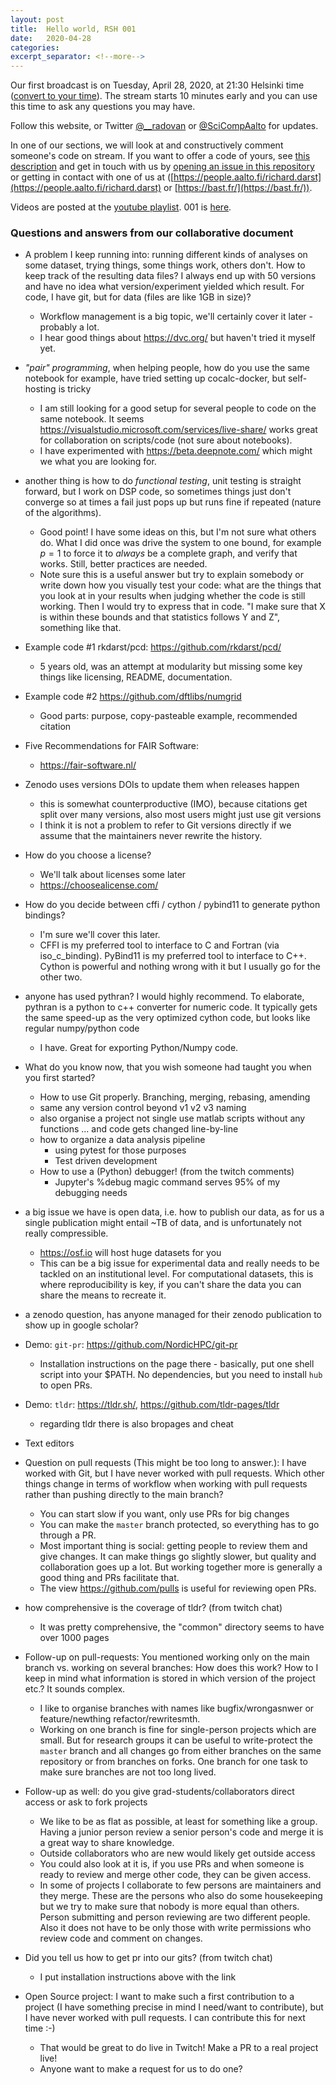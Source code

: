 ```yaml
---
layout: post
title:  Hello world, RSH 001
date:   2020-04-28
categories:
excerpt_separator: <!--more-->
---
```


Our first broadcast is on Tuesday, April 28, 2020, at 21:30 Helsinki
time ([convert to your time](/time/)).  The stream starts 10 minutes
early and you can use this time to ask any questions you may have.

<!--more-->

Follow this website, or Twitter
[@\_\_radovan](https://twitter.com/__radovan) or
[@SciCompAalto](https://twitter.com/SciCompAalto) for updates.

In one of our sections, we will look at and constructively comment
someone's code on stream.  If you want to offer a code of yours, see
[this
description](https://github.com/researchsoftwarehour/rsh-notes#evaluate-your-own-code)
and get in touch with us by [opening an issue in this
repository](https://github.com/ResearchSoftwareHour/rsh-notes/issues)
or getting in contact with one of us at
([https://people.aalto.fi/richard.darst](https://people.aalto.fi/richard.darst)
or [https://bast.fr/](https://bast.fr/)).

Videos are posted at the [youtube
playlist](https://www.youtube.com/playlist?list=PLpLblYHCzJAB6blBBa0O2BEYadVZV3JYf).
001 is [here](https://www.youtube.com/watch?v=ZMXaQcFSaW0&list=PLpLblYHCzJAB6blBBa0O2BEYadVZV3JYf&index=2&t=0s).


### Questions and answers from our collaborative document

- A problem I keep running into: running different kinds of analyses on some dataset, trying things, some things work, others don't. How to keep track of the resulting data files? I always end up with 50 versions and have no idea what version/experiment yielded which result. For code, I have git, but for data (files are like 1GB in size)?
    - Workflow management is a big topic, we'll certainly cover it later - probably a lot.
    - I hear good things about https://dvc.org/ but haven't tried it myself yet.

- _"pair" programming_, when helping people, how do you use the same notebook for example, have tried setting up cocalc-docker, but self-hosting is tricky
  - I am still looking for a good setup for several people to code on the same notebook. It seems https://visualstudio.microsoft.com/services/live-share/ works great for collaboration on scripts/code (not sure about notebooks).
  - I have experimented with https://beta.deepnote.com/ which might we what you are looking for.

- another thing is how to do _functional testing_, unit testing is straight forward, but I work on DSP code, so sometimes things just don't converge so at times a fail just pops up but runs fine if repeated (nature of the algorithms).
    - Good point!  I have some ideas on this, but I'm not sure what others do.  What I did once was drive the system to one bound, for example $p=1$ to force it to *always* be a complete graph, and verify that works.  Still, better practices are needed.
    - Note sure this is a useful answer but try to explain somebody or write down how you visually test your code: what are the things that you look at in your results when judging whether the code is still working. Then I would try to express that in code. "I make sure that X is within these bounds and that statistics follows Y and Z", something like that.

- Example code #1 rkdarst/pcd: https://github.com/rkdarst/pcd/
    - 5 years old, was an attempt at modularity but missing some key things like licensing, README, documentation.

- Example code #2 https://github.com/dftlibs/numgrid
    - Good parts: purpose, copy-pasteable example, recommended citation

- Five Recommendations for FAIR Software:
  - https://fair-software.nl/

- Zenodo uses versions DOIs to update them when releases happen
    - this is somewhat counterproductive (IMO), because citations get split over many versions, also most users might just use git versions
    - I think it is not a problem to refer to Git versions directly if we assume that the maintainers never rewrite the history.
- How do you choose a license?
    - We'll talk about licenses some later
    - https://choosealicense.com/

- How do you decide between cffi / cython / pybind11 to generate python bindings?
    - I'm sure we'll cover this later.
    - CFFI is my preferred tool to interface to C and Fortran (via iso_c_binding). PyBind11 is my preferred tool to interface to C++. Cython is powerful and nothing wrong with it but I usually go for the other two.

- anyone has used pythran? I would highly recommend. To elaborate, pythran is a python to c++ converter for numeric code. It typically gets the same speed-up as the very optimized cython code, but looks like regular numpy/python code
  - I have. Great for exporting Python/Numpy code.

- What do you know now, that you wish someone had taught you when you first started?
    - How to use Git properly. Branching, merging, rebasing, amending
    - same any version control beyond v1 v2 v3 naming
    - also organise a project not single use matlab scripts without any functions ... and code gets changed line-by-line
    - how to organize a data analysis pipeline
        - using pytest for those purposes
        - Test driven development
    - How to use a (Python) debugger! (from the twitch comments)
        - Jupyter's %debug magic command serves 95% of my debugging needs

- a big issue we have is open data, i.e. how to publish our data, as for us a single publication might entail ~TB of data, and is unfortunately not really compressible.
    - https://osf.io will host huge datasets for you
    - This can be a big issue for experimental data and really needs to be tackled on an institutional level. For computational datasets, this is where reproducibility is key, if you can't share the data you can share the means to recreate it.

- a zenodo question, has anyone managed for their zenodo publication to show up in google scholar?

- Demo: `git-pr`: https://github.com/NordicHPC/git-pr
    - Installation instructions on the page there - basically, put one shell script into your $PATH.  No dependencies, but you need to install `hub` to open PRs.

- Demo: `tldr`: https://tldr.sh/, https://github.com/tldr-pages/tldr
    - regarding tldr there is also bropages and cheat

- Text editors

- Question on pull requests (This might be too long to answer.): I have worked with Git, but I have never worked with pull requests. Which other things change in terms of workflow when working with pull requests rather than pushing directly to the main branch?
    - You can start slow if you want, only use PRs for big changes
    - You can make the `master` branch protected, so everything has to go through a PR.
    - Most important thing is social: getting people to review them and give changes.  It can make things go slightly slower, but quality and collaboration goes up a lot.  But working together more is generally a good thing and PRs facilitate that.
    - The view https://github.com/pulls is useful for reviewing open PRs.
- how comprehensive is the coverage of tldr? (from twitch chat)
    - It was pretty comprehensive, the "common" directory seems to have   over 1000 pages
- Follow-up on pull-requests: You mentioned working only on the main branch vs. working on several branches: How does this work? How to I keep in mind what information is stored in which version of the project etc.? It sounds complex.
    - I like to organise branches with names like bugfix/wrongasnwer or feature/newthing refactor/rewritesmth.
    - Working on one branch is fine for single-person projects which are small. But for research groups it can be useful to write-protect the `master` branch and all changes go from either branches on the same repository or from branches on forks. One branch for one task to make sure branches are not too long lived.
- Follow-up as well: do you give grad-students/collaborators direct access or ask to fork projects
    - We like to be as flat as possible, at least for something like a group.  Having a junior person review a senior person's code and merge it is a great way to share knowledge.
    - Outside collaborators who are new would likely get outside access
    - You could also look at it is, if you use PRs and when someone is ready to review and merge other code, they can be given access.
    - In some of projects I collaborate to few persons are maintainers and they merge. These are the persons who also do some housekeeping but we try to make sure that nobody is more equal than others. Person submitting and person reviewing are two different people. Also it does not have to be only those with write permissions who review code and comment on changes.

- Did you tell us how to get pr into our gits? (from twitch chat)
    - I put installation instructions above with the link

- Open Source project: I want to make such a first contribution to a project (I have something precise in mind I need/want to contribute), but I have never worked with pull requests. I can contribute this for next time :-)
    - That would be great to do live in Twitch! Make a PR to a real project live!
    - Anyone want to make a request for us to do one?
